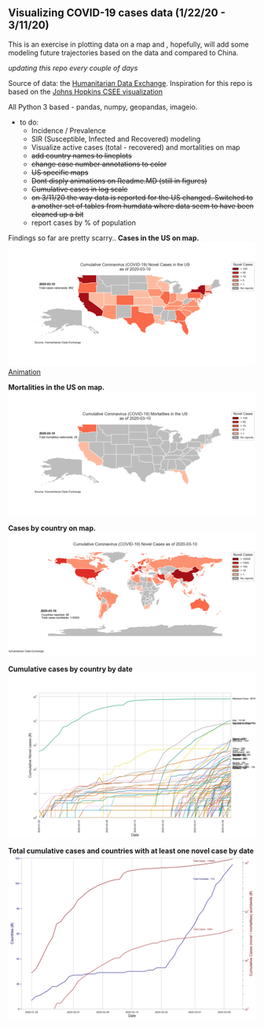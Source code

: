 
## Visualizing COVID-19 cases data (1/22/20 - 3/11/20)
This is an exercise in plotting data on a map and , hopefully, will add some modeling future trajectories based on the data and compared to China. 

*updating this repo every couple of days*

Source of data: the [Humanitarian Data Exchange](http://data.humdata.org). 
Inspiration for this repo is based on the [Johns Hopkins CSEE visualization](https://data.humdata.org/dataset/novel-coronavirus-2019-ncov-cases#metadata-0)

All Python 3 based - pandas, numpy, geopandas, imageio.  

* to do: 
    * Incidence / Prevalence
    * SIR (Susceptible, Infected and Recovered) modeling
    * Visualize active cases (total - recovered) and mortalities on map
    * ~~add country names to lineplots~~
    * ~~change case number annotations to color~~
    * ~~US specific maps~~
    * ~~Dont disply animations on Readme.MD (still in figures)~~ 
    * ~~Cumulative cases in log scale~~
    * ~~on 3/11/20 the way data is reported for the US changed. Switched to a another set of tables from humdata where data seem to have been cleaned up a bit~~
    * report cases by % of population
    
Findings so far are pretty scarry.. 
**Cases in the US on map.**
![Case by Map](/figures/forReadme/USMap_2020-03-10.png)
[Animation](/figures/forReadme/USMap_2020-03-10.mp4)

**Mortalities in the US on map.**
![Case by Map](/figures/forReadme/USMap_Mortalities_2020-03-10.png)

**Cases by country on map.**
![Case by Map](/figures/forReadme/worldMap_2020-03-10.png)

**Cumulative cases by country by date**
![Cumulative Cases](/figures/forReadme/cumulativeCases_logScale.jpg)

**Total cumulative cases and countries with at least one novel case by date**
![Cumulative Countries](/figures/forReadme/cumulativeCountries.jpg)

